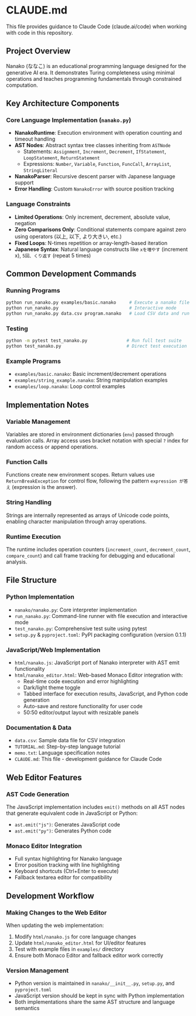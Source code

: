 # CLAUDE.md

This file provides guidance to Claude Code (claude.ai/code) when working with code in this repository.

## Project Overview

Nanako (ななこ) is an educational programming language designed for the generative AI era. It demonstrates Turing completeness using minimal operations and teaches programming fundamentals through constrained computation.

## Key Architecture Components

### Core Language Implementation (`nanako.py`)
- **NanakoRuntime**: Execution environment with operation counting and timeout handling
- **AST Nodes**: Abstract syntax tree classes inheriting from `ASTNode`
  - Statements: `Assignment`, `Increment`, `Decrement`, `IfStatement`, `LoopStatement`, `ReturnStatement`
  - Expressions: `Number`, `Variable`, `Function`, `FuncCall`, `ArrayList`, `StringLiteral`
- **NanakoParser**: Recursive descent parser with Japanese language support
- **Error Handling**: Custom `NanakoError` with source position tracking

### Language Constraints
- **Limited Operations**: Only increment, decrement, absolute value, negation
- **Zero Comparisons Only**: Conditional statements compare against zero using operators (以上, 以下, より大きい, etc.)
- **Fixed Loops**: N-times repetition or array-length-based iteration
- **Japanese Syntax**: Natural language constructs like `xを増やす` (increment x), `5回、くり返す` (repeat 5 times)

## Common Development Commands

### Running Programs
```bash
python run_nanako.py examples/basic.nanako     # Execute a nanako file
python run_nanako.py                           # Interactive mode
python run_nanako.py data.csv program.nanako   # Load CSV data and run program
```

### Testing
```bash
python -m pytest test_nanako.py               # Run full test suite
python test_nanako.py                         # Direct test execution
```

### Example Programs
- `examples/basic.nanako`: Basic increment/decrement operations
- `examples/string_example.nanako`: String manipulation examples
- `examples/loop.nanako`: Loop control examples

## Implementation Notes

### Variable Management
Variables are stored in environment dictionaries (`env`) passed through evaluation calls. Array access uses bracket notation with special `?` index for random access or append operations.

### Function Calls
Functions create new environment scopes. Return values use `ReturnBreakException` for control flow, following the pattern `expression が答え` (expression is the answer).

### String Handling
Strings are internally represented as arrays of Unicode code points, enabling character manipulation through array operations.

### Runtime Execution
The runtime includes operation counters (`increment_count`, `decrement_count`, `compare_count`) and call frame tracking for debugging and educational analysis.

## File Structure

### Python Implementation
- `nanako/nanako.py`: Core interpreter implementation
- `run_nanako.py`: Command-line runner with file execution and interactive mode
- `test_nanako.py`: Comprehensive test suite using pytest
- `setup.py` & `pyproject.toml`: PyPI packaging configuration (version 0.1.1)

### JavaScript/Web Implementation
- `html/nanako.js`: JavaScript port of Nanako interpreter with AST emit functionality
- `html/nanako_editor.html`: Web-based Monaco Editor integration with:
  - Real-time code execution and error highlighting
  - Dark/light theme toggle
  - Tabbed interface for execution results, JavaScript, and Python code generation
  - Auto-save and restore functionality for user code
  - 50:50 editor/output layout with resizable panels

### Documentation & Data
- `data.csv`: Sample data file for CSV integration
- `TUTORIAL.md`: Step-by-step language tutorial
- `memo.txt`: Language specification notes
- `CLAUDE.md`: This file - development guidance for Claude Code

## Web Editor Features

### AST Code Generation
The JavaScript implementation includes `emit()` methods on all AST nodes that generate equivalent code in JavaScript or Python:
- `ast.emit("js")`: Generates JavaScript code
- `ast.emit("py")`: Generates Python code

### Monaco Editor Integration
- Full syntax highlighting for Nanako language
- Error position tracking with line highlighting
- Keyboard shortcuts (Ctrl+Enter to execute)
- Fallback textarea editor for compatibility

## Development Workflow

### Making Changes to the Web Editor
When updating the web implementation:
1. Modify `html/nanako.js` for core language changes
2. Update `html/nanako_editor.html` for UI/editor features
3. Test with example files in `examples/` directory
4. Ensure both Monaco Editor and fallback editor work correctly

### Version Management
- Python version is maintained in `nanako/__init__.py`, `setup.py`, and `pyproject.toml`
- JavaScript version should be kept in sync with Python implementation
- Both implementations share the same AST structure and language semantics